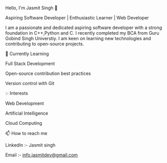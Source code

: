 


Hello, I'm Jasmit Singh 👋

Aspiring Software Developer | Enthusiastic Learner | Web Developer

I am a passionate and dedicated aspiring software developer with a strong foundation in C++,Python and C. I recently completed my 
BCA from Guru Gobind Singh Universtiy. I am keen on learning new technologies and contributing to open-source projects.


🌱 Currently Learning

Full Stack Development 

Open-source contribution best practices

Version control with Git


💡 Interests

Web Development

Artificial Intelligence

Cloud Computing

📫 How to reach me

 LinkedIn :- Jasmit singh

Email :- info.jasmitdev@gmail.com



